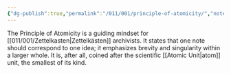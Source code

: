 ```yaml
---
{"dg-publish":true,"permalink":"/011/001/principle-of-atomicity/","noteIcon":"1","created":"2024-10-19T20:27:19.001-07:00","updated":"2024-09-26T15:42:11.306-07:00"}
---
```


The Principle of Atomicity is a guiding mindset for [[011/001/Zettelkasten\|Zettelkästen]] archivists. It states that one note should correspond to one idea; it emphasizes brevity and singularity within a larger whole. It is, after all, coined after the scientific [[Atomic Unit\|atom]] unit, the smallest of its kind.